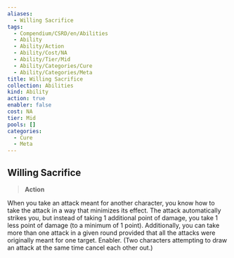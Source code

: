 ```yaml
---
aliases:
  - Willing Sacrifice
tags:
  - Compendium/CSRD/en/Abilities
  - Ability
  - Ability/Action
  - Ability/Cost/NA
  - Ability/Tier/Mid
  - Ability/Categories/Cure
  - Ability/Categories/Meta
title: Willing Sacrifice
collection: Abilities
kind: Ability
action: true
enabler: false
cost: NA
tier: Mid
pools: []
categories:
  - Cure
  - Meta
---
```

## Willing Sacrifice  
>**Action**
  
When you take an attack meant for another character, you know how to take the attack in a way that minimizes its effect. The attack automatically strikes you, but instead of taking 1 additional point of damage, you take 1 less point of damage (to a minimum of 1 point). Additionally, you can take more than one attack in a given round provided that all the attacks were originally meant for one target. Enabler. (Two characters attempting to draw an attack at the same time cancel each other out.)